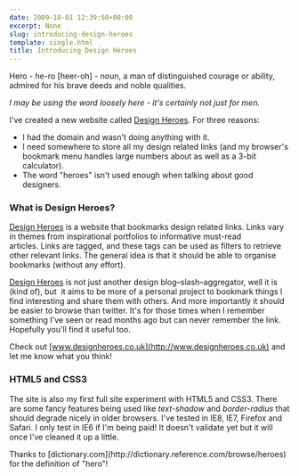 ```yaml
---
date: 2009-10-01 12:39:50+00:00
excerpt: None
slug: introducing-design-heroes
template: single.html
title: Introducing Design Heroes
---
```


Hero - he-ro [heer-oh] - noun, a man of distinguished courage or ability, admired for his brave deeds and noble qualities.

_I may be using the word loosely here - it's certainly not just for men._

I've created a new website called [Design Heroes](http://www.designheroes.co.uk). For three reasons:


* I had the domain and wasn't doing anything with it.
* I need somewhere to store all my design related links (and my browser's bookmark menu handles large numbers about as well as a 3-bit calculator).
* The word "heroes" isn't used enough when talking about good designers.



### What is Design Heroes?


[Design Heroes](http://www.designheroes.co.uk) is a website that bookmarks design related links. Links vary in themes from inspirational portfolios to informative must-read articles. Links are tagged, and these tags can be used as filters to retrieve other relevant links. The general idea is that it should be able to organise bookmarks (without any effort).

[Design Heroes](http://www.designheroes.co.uk) is not just another design blog–slash–aggregator, well it is (kind of), but  it aims to be more of a personal project to bookmark things I find interesting and share them with others. And more importantly it should be easier to browse than twitter. It's for those times when I remember something I've seen or read months ago but can never remember the link. Hopefully you'll find it useful too.

Check out [www.designheroes.co.uk](http://www.designheroes.co.uk) and let me know what you think!


### HTML5 and CSS3


The site is also my first full site experiment with HTML5 and CSS3. There are some fancy features being used like _text-shadow_ and _border-radius_ that should degrade nicely in older browsers. I've tested in IE8, IE7, Firefox and Safari. I only test in IE6 if I'm being paid! It doesn't validate yet but it will once I've cleaned it up a little.

<p class="note">Thanks to [dictionary.com](http://dictionary.reference.com/browse/heroes) for the definition of "hero"!</p>

